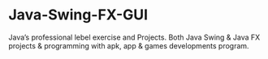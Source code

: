 # Java-Swing-FX-GUI
Java’s professional lebel exercise and Projects. Both Java Swing &amp; Java FX projects &amp; programming with apk, app &amp; games developments program.

